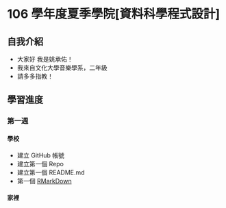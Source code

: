 # 106 學年度夏季學院[資料科學程式設計]
## 自我介紹
* 大家好 我是姚承佑！
* 我來自文化大學音樂學系，二年級
* 請多多指教！
## 學習進度
### 第一週
#### 學校
* 建立 GitHub 帳號
* 建立第一個 Repo
* 建立第一個 README.md
* 第一個 [RMarkDown](/week1/hw1.rmd)
#### 家裡